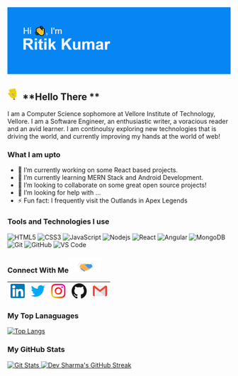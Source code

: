 
<img align="center" src="https://github.com/iamr-kumar/iamr-kumar/blob/master/assets/header.png?raw=true" width="800px">

## <img src="https://github.com/iamr-kumar/iamr-kumar/blob/master/assets/wave.gif" width="29px"> **Hello There **
<p>
    I am a Computer Science sophomore at Vellore Institute of Technology, Vellore.
    I am a Software Engineer, an enthusiastic writer, a voracious reader and an avid learner.
    I am continoulsy exploring new technologies that is driving the world,
    and currently improving my hands at the world of web!
</p>

### What I am upto

- 🔭 I’m currently working on some React based projects.
- 🌱 I’m currently learning MERN Stack and Android Development.
- 👯 I’m looking to collaborate on some great open source projects!
- 🤔 I’m looking for help with ...
- ⚡ Fun fact: I frequently visit the Outlands in Apex Legends

### Tools and Technologies I use

![HTML5](https://img.shields.io/badge/-HTML5-%23E44D27?style=flat-square&logo=html5&logoColor=ffffff)
![CSS3](https://img.shields.io/badge/-CSS3-%231572B6?style=flat-square&logo=css3)
![JavaScript](https://img.shields.io/badge/-JavaScript-%23F7DF1C?style=flat-square&logo=javascript&logoColor=000000&labelColor=%23F7DF1C&color=%23FFCE5A)
![Nodejs](https://img.shields.io/badge/-Nodejs-black?style=flat-square&logo=Node.js)
![React](https://img.shields.io/badge/-React-%23282C34?style=flat-square&logo=react)
![Angular](https://img.shields.io/badge/-Angular-red?style=flat-square&logo=angular&color=red)
![MongoDB](https://img.shields.io/badge/-MongoDB-47A248?style=flat-square&logo=MongoDB&logoColor=ffffff)
![Git](https://img.shields.io/badge/-Git-%23F05032?style=flat-square&logo=git&logoColor=%23ffffff)
![GitHub](https://img.shields.io/badge/-GitHub-181717?style=flat-square&logo=github)
![VS Code](http://img.shields.io/badge/-VS%20Code-007ACC?style=flat-square&logo=visual-studio-code&logoColor=ffffff)

### Connect With Me <img src="https://github.com/Srezzx/Srezzx/blob/master/Assets/Handshake.gif" height="32px">

| [<img src="https://github.com/iamr-kumar/iamr-kumar/blob/master/assets/Linkedin.svg" alt="Linkedin Logo" width="32">](https://www.linkedin.com/in/ritik-kumar-bba915187/) | [<img src="https://github.com/iamr-kumar/iamr-kumar/blob/master/assets/Twitter.svg" alt="Twitter Logo" width="32">](https://twitter.com/itsr_kumar) | [<img src="https://github.com/iamr-kumar/iamr-kumar/blob/master/assets/Instagram.svg" alt="instagram logo" width="32">](https://www.instagram.com/iamr_kumar/?hl=en) | [<img src="https://github.com/iamr-kumar/iamr-kumar/blob/master/assets/github-icon.svg" alt="Github logo" width="34">](https://github.com/iamr-kumar) | [<img src="https://github.com/iamr-kumar/iamr-kumar/blob/master/assets/Gmail.svg" alt="Gmail logo" height="32">](mailto:ritik.kumar006@gmail.com)
|:---:|:---:|:---:|:---:|:---:|


<strong><h3> My Top Lanaguages </h3></strong>
[![Top Langs](https://github-readme-stats.vercel.app/api/top-langs/?username=iamr-kumar&layout=compact&theme=tokyonight)](https://github.com/anuraghazra/github-readme-stats)

<strong><h3> My GitHub Stats </h3></strong>
<a align="center" href="https://github.com/iamr-kumar">
<img width="49%" src="https://github-readme-stats.vercel.app/api?username=iamr-kumar&show_icons=true&hide_border=false&theme=tokyonight&count_private=true&include_all_commits=true" alt="Git Stats" />
<img width="49%" src="https://github-readme-streak-stats.herokuapp.com/?user=iamr-kumar&theme=tokyonight" alt="Dev Sharma's GitHub Streak" />
</a>
